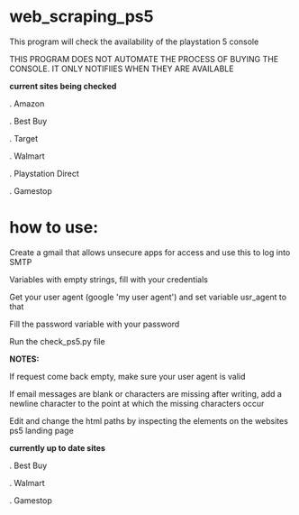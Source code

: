 # web_scraping_ps5


This program will check the availability of the playstation 5 console


THIS PROGRAM DOES NOT AUTOMATE THE PROCESS OF BUYING THE CONSOLE. IT ONLY NOTIFIIES WHEN THEY ARE AVAILABLE

**current sites being checked**

. Amazon


. Best Buy


. Target


. Walmart


. Playstation Direct 


. Gamestop

# how to use:

Create a gmail that allows unsecure apps for access and use this to log into SMTP


Variables with empty strings, fill with your credentials


Get your user agent (google 'my user agent') and set variable usr_agent to that


Fill the password variable with your password


Run the check_ps5.py file


**NOTES:**

If request come back empty, make sure your user agent is valid 

If email messages are blank or characters are missing after writing, add a newline character to the point at which the missing characters occur

Edit and change the html paths by inspecting the elements on the websites ps5 landing page

**currently up to date sites**

. Best Buy


. Walmart


. Gamestop

